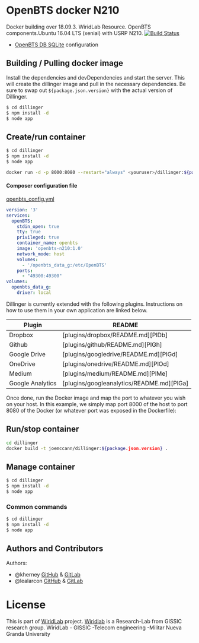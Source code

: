 # OpenBTS docker N210
Docker building over 18.09.3.
WiridLab Resource. OpenBTS components.Ubuntu 16.04 LTS (xenial) with USRP N210.
[![Build Status](https://travis-ci.org/joemccann/dillinger.svg?branch=master)](https://travis-ci.org/joemccann/dillinger)

  - [OpenBTS DB SQLite][db] configuration

## Building / Pulling docker image 

Install the dependencies and devDependencies and start the server.
This will create the dillinger image and pull in the necessary dependencies. Be sure to swap out `${package.json.version}` with the actual version of Dillinger.

```sh
$ cd dillinger
$ npm install -d
$ node app
```

## Create/run container


```sh
$ cd dillinger
$ npm install -d
$ node app
```
```sh
docker run -d -p 8000:8080 --restart="always" <youruser>/dillinger:${package.json.version}
```

#### Composer configuration  file 
[openbts_config.yml][yml]
```yml
version: '3'
services:
  openBTS:
    stdin_open: true
    tty: true
    privileged: true
    container_name: openbts
    image: 'openbts-n210:1.0'
    network_mode: host
    volumes:
      - '/openbts_data_g:/etc/OpenBTS'
    ports:
      - "49300:49300"
volumes:
  openbts_data_g:
    driver: local
```
Dillinger is currently extended with the following plugins. Instructions on how to use them in your own application are linked below.

| Plugin | README |
| ------ | ------ |
| Dropbox | [plugins/dropbox/README.md][PlDb] |
| Github | [plugins/github/README.md][PlGh] |
| Google Drive | [plugins/googledrive/README.md][PlGd] |
| OneDrive | [plugins/onedrive/README.md][PlOd] |
| Medium | [plugins/medium/README.md][PlMe] |
| Google Analytics | [plugins/googleanalytics/README.md][PlGa] |

Once done, run the Docker image and map the port to whatever you wish on your host. In this example, we simply map port 8000 of the host to port 8080 of the Docker (or whatever port was exposed in the Dockerfile):

## Run/stop container
```sh
cd dillinger
docker build -t joemccann/dillinger:${package.json.version} .
```
## Manage container
```sh
$ cd dillinger
$ npm install -d
$ node app
```
### Common commands

```sh
$ cd dillinger
$ npm install -d
$ node app
```

## Authors and Contributors

Authors:
- @kherney [GitHub](https://github.com/kherney) & [GitLab](https://gitlab.com/kherney)
- @lealarcon [GitHub](https://github.com/lealarcon) & [GitLab](https://gitlab.com/lealarcon)

# License

This is part of [WiridLab][wiridlab] project. [Wiridlab][web-wirid] is a Research-Lab from GISSIC research group. 
WiridLab - GISSIC -Telecom engineering -Militar Nueva Granda University


   [bts]:       <https://hub.docker.com/r/kherney/openbts-n210>
   [db]:        <>
   [wiridlab]:  <https://gitlab.com/wirid-lab>
   [web-wirid]: <http://wirid-lab.umng.edu.co/?lang=en>
   [yml]:       <https://github.com/kherney/docker-openbts-fullest/blob/master/openbts-config.yml>
